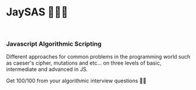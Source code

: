# JaySAS 👨‍💻🔥
<br>
<h3>Javascript Algorithmic Scripting</h3>
<p>Different approaches for common problems in the programming world such as caeser's cipher, mutations and etc... on three levels of basic, intermediate and advanced in JS.</p>
<p>Get 100/100 from your algorithmic interview questions 🤟😎</p>